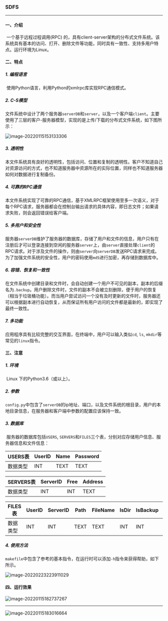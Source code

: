### SDFS

___

#### 一、介绍

​	一个基于远程过程调用(RPC) 的，具有client-server架构的分布式文件系统。该系统具有基本的访问、打开、删除文件等功能，同时具有一致性、支持多用户特点。运行环境为Linux。



#### 二、特点

##### 1. 编程语言

​	使用Python语言，利用Python的xmlrpc库实现RPC通信模式。

##### 2. C-S模型

​	文件系统中设计了两个服务器`serverDB`和`server`，以及一个客户端`client`。主要使用了三层的客户-服务器模型，实现的是上传/下载的分布式文件系统，如下图所示：

![image-20220115153133306](C:\Users\82458\Desktop\github\DFS-based-on-rpc\img\image-1.png)

##### 3. 透明性

​	本文件系统具有良好的透明性，包括访问、位置和复制的透明性。客户不知道自己对资源访问的方式，也不知道服务器中资源所在的实际位置，同样也不知道服务器如何对数据进行复制备份。

##### 4. 可靠的RPC通信

​	本文件系统实现了可靠的RPC通信，基于XMLRPC框架使用至多一次语义，对于每个RPC请求，服务器都会在控制台输出请求的具体内容，即日志文件；如果请求失败，则会返回错误给客户端。

##### 5. 多用户和安全性

​	服务器`serverDB`维护了服务器的数据库，存储了用户和文件的信息，用户只有在注册后才可以登录连接到空闲的服务器`server`上，由`server`直接处理`client`的RPC请求。对于涉及文件的操作，则由`server`向`serverDB`发送RPC请求来完成。为了加强文件系统的安全性，用户的密码使用`md5`进行加密，再存储到数据库中。

##### 6. 容错、恢复和一致性

​	在文件系统中创建目录和文件时，会自动创建一个用户不可见的副本，副本的后缀名为`.backup`。用户删除文件时，文件的副本不会被立刻删除，便于用户的恢复（相当于垃圾桶功能）。而当用户尝试访问一个没有及时更新的文件时，服务器还可以根据副本进行自动恢复，从而保证所有用户访问的文件都是最新的，即实现了最终一致性。

##### 7. 多功能

​	应用程序具有比较完整的交互界面，在终端中，用户可以输入类似`cd`, `ls`, `mkdir`等常见的`linux`指令。



#### 三、注意

##### 1. 环境

​	Linux 下的Python3.6（或以上）。



##### 2. 参数

​	`config.py`中包含了`serverDB`的ip地址、端口，以及文件系统的根目录，用户的本地目录信息，在服务器和客户端中参数的配置应该保持一致。



##### 3. 数据库

​	服务器的数据库包括`USERS`, `SERVERS`和`FILES`三个表，分别对应存储用户信息、服务器信息和文件信息：

| USERS表  | UserID | Name | Password |
| -------- | ------ | ---- | -------- |
| 数据类型 | INT    | TEXT | TEXT     |

| SERVERS表 | ServerID | Free | Address |
| --------- | -------- | ---- | ------- |
| 数据类型  | INT      | INT  | TEXT    |

| FILES表  | UserID | ServerID | Path | FileName | IsDir | IsBackup | LastModified |
| -------- | ------ | -------- | ---- | -------- | ----- | -------- | ------------ |
| 数据类型 | INT    | INT      | TEXT | TEXT     | INT   | INT      | INT          |



##### 4. 使用方法

​	`makefile`中包含了参考的基本指令，在运行时可以添加`-h`指令来获得帮助，如下所示。

![image-20220223223911029](C:\Users\82458\Desktop\github\DFS-based-on-rpc\img\image-2.png)



#### 四、运行效果

![image-20220115182737267](C:\Users\82458\Desktop\github\DFS-based-on-rpc\img\image-3.png)



____



![image-20220115183016664](C:\Users\82458\Desktop\github\DFS-based-on-rpc\img\image-4.png)


